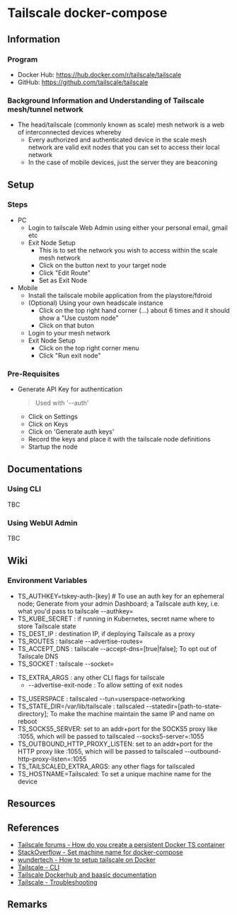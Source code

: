 # Tailscale docker-compose

## Information
### Program
+ Docker Hub: https://hub.docker.com/r/tailscale/tailscale
+ GitHub: https://github.com/tailscale/tailscale

### Background Information and Understanding of Tailscale mesh/tunnel network
- The head/tailscale (commonly known as scale) mesh network is a web of interconnected devices whereby 
    + Every authorized and authenticated device in the scale mesh network are valid exit nodes that you can set to access their local network
    + In the case of mobile devices, just the server they are beaconing

## Setup

### Steps
- PC
    - Login to tailscale Web Admin using either your personal email, gmail etc
    - Exit Node Setup
        + This is to set the network you wish to access within the scale mesh network
        + Click on the button next to your target node
        + Click "Edit Route"
        + Set as Exit Node
- Mobile
    + Install the tailscale mobile application from the playstore/fdroid
    - (Optional) Using your own headscale instance
        + Click on the top right hand corner (...) about 6 times and it should show a "Use custom node"
        + Click on that buton
    + Login to your mesh network
    - Exit Node Setup
        + Click on the top right corner menu
        + Click "Run exit node"


### Pre-Requisites
-  Generate API Key for authentication
    > Used with '--auth'
    + Click on Settings
    + Click on Keys
    + Click on 'Generate auth keys'
    + Record the keys and place it with the tailscale node definitions
    + Startup the node

## Documentations
### Using CLI
TBC 

### Using WebUI Admin
TBC

## Wiki
### Environment Variables
+ TS_AUTHKEY=tskey-auth-[key] # To use an auth key for an ephemeral node; Generate from your admin Dashboard; a Tailscale auth key, i.e. what you'd pass to tailscale --authkey=
+ TS_KUBE_SECRET  : if running in Kubernetes, secret name where to store Tailscale state
+ TS_DEST_IP      : destination IP, if deploying Tailscale as a proxy
+ TS_ROUTES       : tailscale --advertise-routes=
+ TS_ACCEPT_DNS   : tailscale --accept-dns=[true|false]; To opt out of Tailscale DNS
+ TS_SOCKET       : tailscale --socket=
- TS_EXTRA_ARGS   : any other CLI flags for tailscale
    + --advertise-exit-node : To allow setting of exit nodes
+ TS_USERSPACE    : tailscaled --tun=userspace-networking
+ TS_STATE_DIR=/var/lib/tailscale    : tailscaled --statedir=[path-to-state-directory]; To make the machine maintain the same IP and name on reboot
+ TS_SOCKS5_SERVER: set to an addr+port for the SOCKS5 proxy like :1055, which will be passed to tailscaled --socks5-server=:1055
+ TS_OUTBOUND_HTTP_PROXY_LISTEN: set to an addr+port for the HTTP proxy like :1055, which will be passed to tailscaled --outbound-http-proxy-listen=:1055
+ TS_TAILSCALED_EXTRA_ARGS: any other flags for tailscaled
+ TS_HOSTNAME=Tailscaled: To set a unique machine name for the device

## Resources

## References
+ [Tailscale forums - How do you create a persistent Docker TS container](https://forum.tailscale.com/t/how-do-you-create-a-persistent-docker-ts-container/4805)
+ [StackOverflow - Set machine name for docker-compose](https://stackoverflow.com/questions/41501921/set-machine-name-for-docker-compose)
+ [wundertech - How to setup tailscale on Docker](https://www.wundertech.net/how-to-set-up-tailscale-on-docker/)
+ [Tailscale - CLI](https://tailscale.com/kb/1080/cli/)
+ [Tailscale Dockerhub and baasic documentation](https://hub.docker.com/r/tailscale/tailscale)
+ [Tailscale - Troubleshooting](https://tailscale.com/kb/1023/troubleshooting/)

## Remarks
